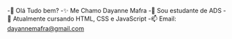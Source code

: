  -👋 Olá Tudo bem?
 -✨ Me Chamo Dayanne Mafra
 -🔭 Sou estudante de ADS
 -🌱 Atualmente cursando HTML, CSS e JavaScript
 -📫 Email: dayannemafra@gmail.com
